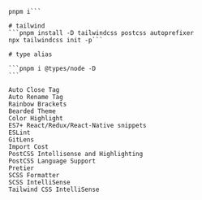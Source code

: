 ````pnpm create vite
pnpm i```

# tailwind
```pnpm install -D tailwindcss postcss autoprefixer
npx tailwindcss init -p```

# type alias

```pnpm i @types/node -D
```

Auto Close Tag
Auto Rename Tag
Rainbow Brackets
Bearded Theme
Color Highlight
ES7+ React/Redux/React-Native snippets
ESLint
GitLens
Import Cost
PostCSS Intellisense and Highlighting
PostCSS Language Support
Pretier
SCSS Formatter
SCSS IntelliSense
Tailwind CSS IntelliSense
````

